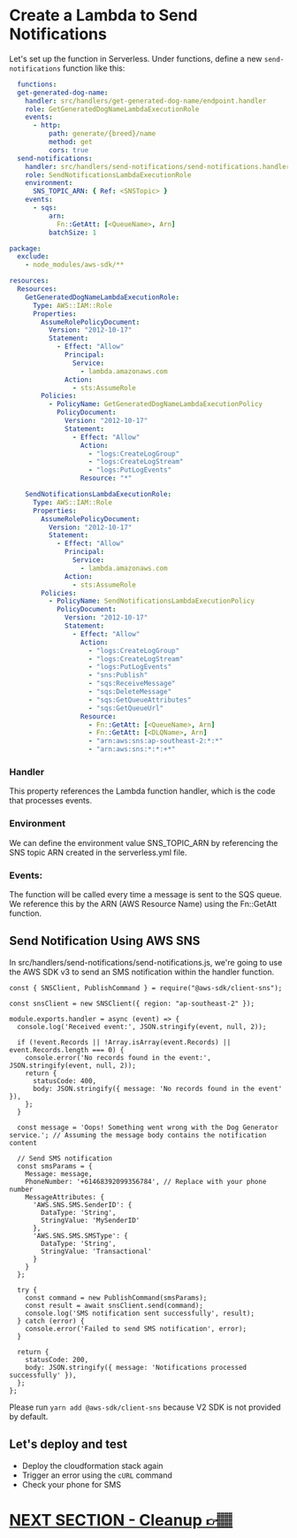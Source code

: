 # Create a Lambda to Send Notifications

Let's set up the function in Serverless. Under functions, define a new `send-notifications` function like this:

```yaml
  functions: 
  get-generated-dog-name:
    handler: src/handlers/get-generated-dog-name/endpoint.handler
    role: GetGeneratedDogNameLambdaExecutionRole
    events: 
      - http: 
          path: generate/{breed}/name
          method: get
          cors: true
  send-notifications: 
    handler: src/handlers/send-notifications/send-notifications.handler
    role: SendNotificationsLambdaExecutionRole
    environment: 
      SNS_TOPIC_ARN: { Ref: <SNSTopic> }
    events: 
      - sqs:
          arn:
            Fn::GetAtt: [<QueueName>, Arn]
          batchSize: 1

package:
  exclude:
    - node_modules/aws-sdk/**

resources: 
  Resources:
    GetGeneratedDogNameLambdaExecutionRole:
      Type: AWS::IAM::Role
      Properties:
        AssumeRolePolicyDocument:
          Version: "2012-10-17"
          Statement:
            - Effect: "Allow"
              Principal:
                Service: 
                  - lambda.amazonaws.com
              Action: 
                - sts:AssumeRole
        Policies:
          - PolicyName: GetGeneratedDogNameLambdaExecutionPolicy
            PolicyDocument:
              Version: "2012-10-17"
              Statement:
                - Effect: "Allow"
                  Action:
                    - "logs:CreateLogGroup"
                    - "logs:CreateLogStream"
                    - "logs:PutLogEvents"
                  Resource: "*"

    SendNotificationsLambdaExecutionRole:
      Type: AWS::IAM::Role
      Properties:
        AssumeRolePolicyDocument:
          Version: "2012-10-17"
          Statement:
            - Effect: "Allow"
              Principal:
                Service: 
                  - lambda.amazonaws.com
              Action: 
                - sts:AssumeRole
        Policies:
          - PolicyName: SendNotificationsLambdaExecutionPolicy
            PolicyDocument:
              Version: "2012-10-17"
              Statement:
                - Effect: "Allow"
                  Action:
                    - "logs:CreateLogGroup"
                    - "logs:CreateLogStream"
                    - "logs:PutLogEvents"
                    - "sns:Publish"
                    - "sqs:ReceiveMessage"
                    - "sqs:DeleteMessage"
                    - "sqs:GetQueueAttributes"
                    - "sqs:GetQueueUrl"
                  Resource: 
                    - Fn::GetAtt: [<QueueName>, Arn]
                    - Fn::GetAtt: [<DLQName>, Arn]
                    - "arn:aws:sns:ap-southeast-2:*:*"
                    - "arn:aws:sns:*:*:+*" 
```
### Handler
This property references the Lambda function handler, which is the code that processes events.

### Environment
We can define the environment value SNS_TOPIC_ARN by referencing the SNS topic ARN created in the serverless.yml file.

### Events:
The function will be called every time a message is sent to the SQS queue. We reference this by the ARN (AWS Resource Name) using the Fn::GetAtt function.

## Send Notification Using AWS SNS
In src/handlers/send-notifications/send-notifications.js, we're going to use the AWS SDK v3 to send an SMS notification within the handler function.

```
const { SNSClient, PublishCommand } = require("@aws-sdk/client-sns");

const snsClient = new SNSClient({ region: "ap-southeast-2" });

module.exports.handler = async (event) => {
  console.log('Received event:', JSON.stringify(event, null, 2));

  if (!event.Records || !Array.isArray(event.Records) || event.Records.length === 0) {
    console.error('No records found in the event:', JSON.stringify(event, null, 2));
    return {
      statusCode: 400,
      body: JSON.stringify({ message: 'No records found in the event' }),
    };
  }

  const message = 'Oops! Something went wrong with the Dog Generator service.'; // Assuming the message body contains the notification content

  // Send SMS notification
  const smsParams = {
    Message: message,
    PhoneNumber: '+61468392099356784', // Replace with your phone number
    MessageAttributes: {
      'AWS.SNS.SMS.SenderID': {
        DataType: 'String',
        StringValue: 'MySenderID'
      },
      'AWS.SNS.SMS.SMSType': {
        DataType: 'String',
        StringValue: 'Transactional'
      }
    }
  };

  try {
    const command = new PublishCommand(smsParams);
    const result = await snsClient.send(command);
    console.log('SMS notification sent successfully', result);
  } catch (error) {
    console.error('Failed to send SMS notification', error);
  }

  return {
    statusCode: 200,
    body: JSON.stringify({ message: 'Notifications processed successfully' }),
  };
};
```

Please run `yarn add @aws-sdk/client-sns` because V2 SDK is not provided by default.


## Let's deploy and test
- Deploy the cloudformation stack again
- Trigger an error using the `cURL` command
- Check your phone for SMS

# [NEXT SECTION - Cleanup 👉🏽](../03.9-cleanup/03.9-cleanup.md)